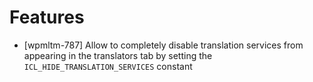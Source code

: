 # Features
* [wpmltm-787] Allow to completely disable translation services from appearing in the translators tab by setting the `ICL_HIDE_TRANSLATION_SERVICES` constant